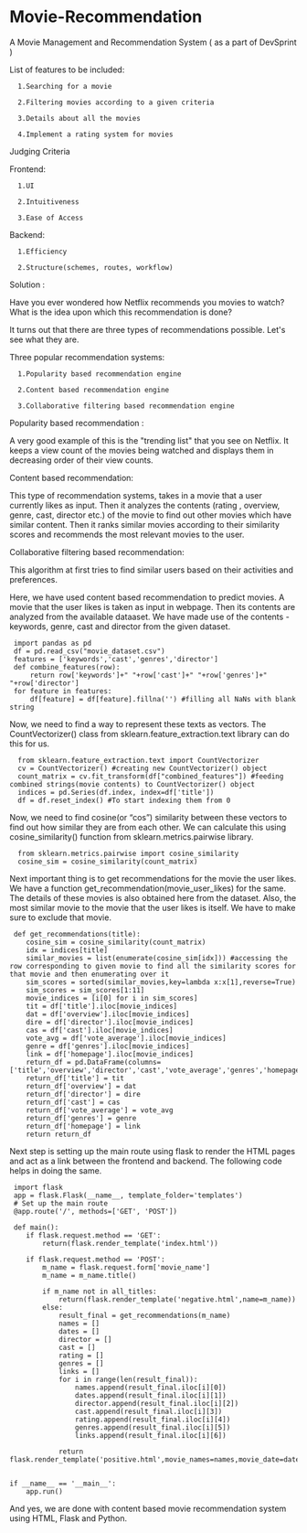# Movie-Recommendation
A Movie Management and Recommendation System ( as a part of DevSprint )

List of features to be included:

      1.Searching for a movie

      2.Filtering movies according to a given criteria

      3.Details about all the movies

      4.Implement a rating system for movies


Judging Criteria

  Frontend: 

      1.UI

      2.Intuitiveness

      3.Ease of Access

  Backend:

      1.Efficiency

      2.Structure(schemes, routes, workflow)


Solution :

   Have you ever wondered how Netflix recommends you movies to watch?  What is the idea upon which this recommendation is done?
   
   It turns out that there are three types of recommendations possible. Let's see what they are.
   
   Three popular recommendation systems:
           
      1.Popularity based recommendation engine
      
      2.Content based recommendation engine
      
      3.Collaborative filtering based recommendation engine
      
   Popularity based recommendation :
     
   A very good example of this is the "trending list" that you see on Netflix. It keeps a view count of the movies being watched and displays them in decreasing order of their view counts.
      
   Content based recommendation:
   
   This type of recommendation systems, takes in a movie that a user currently likes as input. Then it analyzes the contents (rating , overview, genre, cast, director etc.) of the movie to find out other movies which have similar content. Then it ranks similar movies according to their similarity scores and recommends the most relevant movies to the user.
      
   Collaborative filtering based recommendation:
   
   This algorithm at first tries to find similar users based on their activities and preferences.
      
  Here, we have used content based recommendation to predict movies. A movie that the user likes is taken as input in webpage. Then its contents are analyzed from the available dataaset. We have made use of the contents - keywords, genre, cast and director from the given dataset.
  
     import pandas as pd
     df = pd.read_csv("movie_dataset.csv")
     features = ['keywords','cast','genres','director']
     def combine_features(row):
         return row['keywords']+" "+row['cast']+" "+row['genres']+" "+row['director']
     for feature in features:
         df[feature] = df[feature].fillna('') #filling all NaNs with blank string
         
  Now, we need to find a way to represent these texts as vectors. The CountVectorizer() class from sklearn.feature_extraction.text library can do this for us.
  
      from sklearn.feature_extraction.text import CountVectorizer
      cv = CountVectorizer() #creating new CountVectorizer() object
      count_matrix = cv.fit_transform(df["combined_features"]) #feeding combined strings(movie contents) to CountVectorizer() object
      indices = pd.Series(df.index, index=df['title'])
      df = df.reset_index() #To start indexing them from 0
      
  Now, we need to find cosine(or “cos”) similarity between these vectors to find out how similar they are from each other. We can calculate this using cosine_similarity() function from sklearn.metrics.pairwise library.
  
      from sklearn.metrics.pairwise import cosine_similarity
      cosine_sim = cosine_similarity(count_matrix)

 Next important thing is to get recommendations for the movie the user likes. We have a function get_recommendation(movie_user_likes) for the same. The details of these movies is also obtained here from the dataset. Also, the most similar movie to the movie that the user likes is itself. We have to make sure to exclude that movie.
 
     def get_recommendations(title):
        cosine_sim = cosine_similarity(count_matrix)
        idx = indices[title]
        similar_movies = list(enumerate(cosine_sim[idx])) #accessing the row corresponding to given movie to find all the similarity scores for that movie and then enumerating over it
        sim_scores = sorted(similar_movies,key=lambda x:x[1],reverse=True) 
        sim_scores = sim_scores[1:11]
        movie_indices = [i[0] for i in sim_scores]
        tit = df['title'].iloc[movie_indices]
        dat = df['overview'].iloc[movie_indices]
        dire = df['director'].iloc[movie_indices]
        cas = df['cast'].iloc[movie_indices]
        vote_avg = df['vote_average'].iloc[movie_indices]
        genre = df['genres'].iloc[movie_indices]
        link = df['homepage'].iloc[movie_indices]
        return_df = pd.DataFrame(columns=['title','overview','director','cast','vote_average','genres','homepage'])
        return_df['title'] = tit
        return_df['overview'] = dat
        return_df['director'] = dire
        return_df['cast'] = cas
        return_df['vote_average'] = vote_avg
        return_df['genres'] = genre
        return_df['homepage'] = link
        return return_df
     
  Next step is setting up the main route using flask to render the HTML pages and act as a link between the frontend and backend. The following code helps in doing the same.
  
     import flask
     app = flask.Flask(__name__, template_folder='templates')
     # Set up the main route
     @app.route('/', methods=['GET', 'POST'])

     def main():
        if flask.request.method == 'GET':
            return(flask.render_template('index.html'))
            
        if flask.request.method == 'POST':
            m_name = flask.request.form['movie_name']
            m_name = m_name.title()
        
            if m_name not in all_titles:
                return(flask.render_template('negative.html',name=m_name))
            else:
                result_final = get_recommendations(m_name)
                names = []
                dates = []
                director = []
                cast = []
                rating = []
                genres = []
                links = []
                for i in range(len(result_final)):
                    names.append(result_final.iloc[i][0])
                    dates.append(result_final.iloc[i][1])
                    director.append(result_final.iloc[i][2])
                    cast.append(result_final.iloc[i][3])
                    rating.append(result_final.iloc[i][4])
                    genres.append(result_final.iloc[i][5])
                    links.append(result_final.iloc[i][6])

                return     flask.render_template('positive.html',movie_names=names,movie_date=dates,movie_director=director,movie_cast=cast,movie_rating=rating,movie_genres=genres,movie_links=links,search_name=m_name)

        
    if __name__ == '__main__':
        app.run()
        
And yes, we are done with content based movie recommendation system using HTML, Flask and Python.
